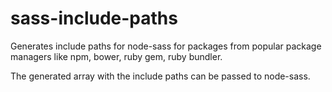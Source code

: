 # sass-include-paths
Generates include paths for node-sass for packages from popular package managers like npm, bower, ruby gem, ruby bundler.

The generated array with the include paths can be passed to node-sass.
